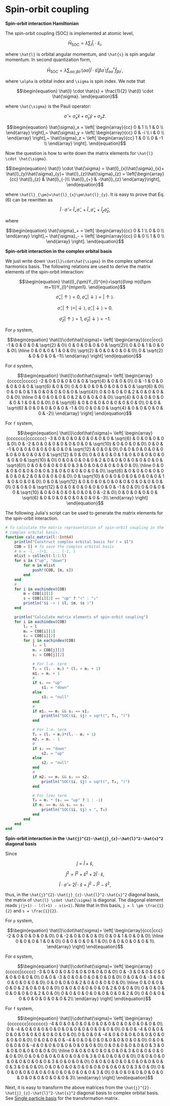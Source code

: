 # Spin-orbit coupling

**Spin-orbit interaction Hamiltonian**

The spin-orbit coupling (SOC) is implemented at atomic level,

```math
\begin{equation}
\hat{H}_{\text{SOC}}=
\lambda\sum_{i}\hat{l}_{i} \cdot \hat{s}_{i},
\end{equation}
```

where ``\hat{l}`` is orbital angular momentum, and ``\hat{s}`` is spin angular momentum. In second quantization form,

```math
\begin{equation}
\hat{H}_{\text{SOC}}=
\lambda\sum_{\alpha\sigma,\beta\sigma^{\prime}}
\left\langle
\alpha\sigma\left| \hat{l} \cdot \hat{s} \right|\beta\sigma^{\prime}
\right\rangle
\hat{f}_{\alpha\sigma}^{\dagger}\hat{f}_{\beta\sigma^{\prime}},
\end{equation}
```

where ``\alpha`` is orbital index and ``\sigma`` is spin index. We note that

```math
\begin{equation}
\hat{l} \cdot \hat{s} =
\frac{1}{2} \hat{l} \cdot \hat{\sigma}.
\end{equation}
```

where ``\hat{\sigma}`` is the Pauli operator:

```math
\begin{equation}
\hat{\sigma} = \hat{\sigma}_x \hat{x} +
               \hat{\sigma}_y \hat{y} +
               {\sigma}_z \hat{z}.
\end{equation}
```

```math
\begin{equation}
\hat{\sigma}_x = \left[
\begin{array}{cc}
0 & 1 \\
1 & 0 \\
\end{array}
\right],~
\hat{\sigma}_y = \left[
\begin{array}{cc}
0 & -i \\
i & 0 \\
\end{array}
\right],~
\hat{\sigma}_z = \left[
\begin{array}{cc}
1 & 0 \\
0 & -1 \\
\end{array}
\right].
\end{equation}
```

Now the question is how to write down the matrix elements for ``\hat{l} \cdot \hat{\sigma}``.

```math
\begin{equation}
\hat{l} \cdot \hat{\sigma} =
\hat{l}_{x}\hat{\sigma}_{x}+
\hat{l}_{y}\hat{\sigma}_{y}+
\hat{l}_{z}\hat{\sigma}_{z}
= \left[\begin{array}{cc}
\hat{l}_{z} & \hat{l}_{-}\\
\hat{l}_{+} & -\hat{l}_{z}
\end{array}\right],
\end{equation}
```

where ``\hat{l}_{\pm}=\hat{l}_{x}\pm\hat{l}_{y}``. It is easy to prove that Eq.(6) can be rewritten as

```math
\begin{equation}
\hat{l} \cdot \hat{\sigma} =
\hat{l}_{+}\hat{\sigma}_{-}+
\hat{l}_{-}\hat{\sigma}_{+}+
\hat{l}_{z}\hat{\sigma}_{z},
\end{equation}
```

where

```math
\begin{equation}
\hat{\sigma}_+ = \left[
\begin{array}{cc}
0 & 1 \\
0 & 0 \\
\end{array}
\right],~
\hat{\sigma}_- = \left[
\begin{array}{cc}
0 & 0 \\
1 & 0 \\
\end{array}
\right].
\end{equation}
```

**Spin-orbit interaction in the complex orbital basis**

We just write down ``\hat{l}\cdot\hat{\sigma}`` in the complex spherical harmonics basis. The following relations are used to derive the matrix elements of the spin-orbit interaction:

```math
\begin{equation}
\hat{l}_{\pm}Y_{l}^{m}=\sqrt{(l\mp m)(l\pm m+1)}Y_{l}^{m\pm1}.
\end{equation}
```

```math
\begin{equation}
\hat{\sigma}_+ |\uparrow\rangle = 0,~
\hat{\sigma}_+ |\downarrow\rangle = |\uparrow\rangle.
\end{equation}
```

```math
\begin{equation}
\hat{\sigma}_- |\uparrow\rangle = |\downarrow\rangle,~
\hat{\sigma}_- |\downarrow\rangle = 0.
\end{equation}
```

```math
\begin{equation}
\hat{\sigma}_z |\uparrow\rangle = 1,~
\hat{\sigma}_z |\downarrow\rangle = -1.
\end{equation}
```

For ``p`` system,
```math
\begin{equation}
\hat{l}\cdot\hat{\sigma}=
\left[
\begin{array}{ccc|ccc}
-1 & 0 & 0 & 0 & \sqrt{2} & 0\\
0 & 0 & 0 & 0 & 0 & \sqrt{2}\\
0 & 0 & 1 & 0 & 0 & 0\\
\hline
0 & 0 & 0 & 1 & 0 & 0\\
\sqrt{2} & 0 & 0 & 0 & 0 & 0\\
0 & \sqrt{2} & 0 & 0 & 0 & -1\\
\end{array}
\right]
\end{equation}
```

For ``d`` system,
```math
\begin{equation}
\hat{l}\cdot\hat{\sigma}=
\left[
\begin{array}{ccccc|ccccc}
-2 & 0 & 0 & 0 & 0 & 0 & \sqrt{4} & 0 & 0 & 0\\
0 & -1 & 0 & 0 & 0 & 0 & 0 & \sqrt{6} & 0 & 0\\
0 & 0 & 0 & 0 & 0 & 0 & 0 & 0 & \sqrt{6} & 0\\
0 & 0 & 0 & 1 & 0 & 0 & 0 & 0 & 0 & \sqrt{4}\\
0 & 0 & 0 & 0 & 2 & 0 & 0 & 0 & 0 & 0\\
\hline
0 & 0 & 0 & 0 & 0 & 2 & 0 & 0 & 0 & 0\\
\sqrt{4} & 0 & 0 & 0 & 0 & 0 & 1 & 0 & 0 & 0\\
0 & \sqrt{6} & 0 & 0 & 0 & 0 & 0 & 0 & 0 & 0\\
0 & 0 & \sqrt{6} & 0 & 0 & 0 & 0 & 0 & -1 & 0\\
0 & 0 & 0 & \sqrt{4} & 0 & 0 & 0 & 0 & 0 & -2\\
\end{array}
\right]
\end{equation}
```

For ``f`` system,
```math
\begin{equation}
\hat{l}\cdot\hat{\sigma}=
\left[
\begin{array}{ccccccc|ccccccc}
-3 & 0 & 0 & 0 & 0 & 0 & 0 & 0 & \sqrt{6} & 0 & 0 & 0 & 0 & 0\\
0 & -2 & 0 & 0 & 0 & 0 & 0 & 0 & 0 & \sqrt{10} & 0 & 0 & 0 & 0\\
0 & 0 & -1 & 0 & 0 & 0 & 0 & 0 & 0 & 0 & \sqrt{12} & 0 & 0 & 0\\
0 & 0 & 0 & 0 & 0 & 0 & 0 & 0 & 0 & 0 & 0 & \sqrt{12} & 0 & 0\\
0 & 0 & 0 & 0 & 1 & 0 & 0 & 0 & 0 & 0 & 0 & 0 & \sqrt{10} & 0\\
0 & 0 & 0 & 0 & 0 & 2 & 0 & 0 & 0 & 0 & 0 & 0 & 0 & \sqrt{6}\\
0 & 0 & 0 & 0 & 0 & 0 & 3 & 0 & 0 & 0 & 0 & 0 & 0 & 0\\
\hline
0 & 0 & 0 & 0 & 0 & 0 & 0 & 3 & 0 & 0 & 0 & 0 & 0 & 0\\
\sqrt{6} & 0 & 0 & 0 & 0 & 0 & 0 & 0 & 2 & 0 & 0 & 0 & 0 & 0\\
0 & \sqrt{10} & 0 & 0 & 0 & 0 & 0 & 0 & 0 & 1 & 0 & 0 & 0 & 0\\
0 & 0 & \sqrt{12} & 0 & 0 & 0 & 0 & 0 & 0 & 0 & 0 & 0 & 0 & 0\\
0 & 0 & 0 & \sqrt{12} & 0 & 0 & 0 & 0 & 0 & 0 & 0 & -1 & 0 & 0\\
0 & 0 & 0 & 0 & \sqrt{10} & 0 & 0 & 0 & 0 & 0 & 0 & 0 & -2 & 0\\
0 & 0 & 0 & 0 & 0 & \sqrt{6} & 0 & 0 & 0 & 0 & 0 & 0 & 0 & -3\\
\end{array}
\right]
\end{equation}
```

The following Julia's script can be used to generate the matrix elements for the spin-orbit interaction.

```julia
# To calculate the matrix representation of spin-orbit coupling in the
# complex orbital basis.
function calc_matrix(l::Int64)
    println("Construct complex orbital basis for 𝑙 = $l")
    COB = [] # To save the complex orbital basis
    # m = -l, -l+1, ..., l-1, l
    mlist = collect(-l:1:l)
    for s in ("up", "down")
        for m in mlist
            push!(COB, [m, s])
        end
    end
    #
    for i in eachindex(COB)
        m = COB[i][1]
        s = COB[i][2] == "up" ? "↑" : "↓"
        println("$i -> | $l, $m, $s ⟩")
    end

    println("Calculate matrix elements of spin-orbit coupling")
    for i in eachindex(COB)
        lᵢ = l
        mᵢ = COB[i][1]
        sᵢ = COB[i][2]
        for j in eachindex(COB)
            lⱼ = l
            mⱼ = COB[j][1]
            sⱼ = COB[j][2]

            # For l₊σ₋ term
            T₁ = (lⱼ - mⱼ) * (lⱼ + mⱼ + 1)
            m1ⱼ = mⱼ + 1
            #
            if sⱼ == "up"
                s1ⱼ = "down"
            else
                s1ⱼ = "null"
            end
            #
            if m1ⱼ == mᵢ && sᵢ == s1ⱼ
                println("SOC($i, $j) = sqrt(", T₁, ")")
            end

            # For l₋σ₊ term
            T₂ = (lⱼ + mⱼ)*(lⱼ - mⱼ + 1)
            m2ⱼ = mⱼ - 1
            #
            if sⱼ == "down"
                s2ⱼ = "up"
            else
                s2ⱼ = "null"
            end
            #
            if m2ⱼ == mᵢ && sᵢ == s2ⱼ
                println("SOC($i, $j) = sqrt(", T₂, ")")
            end

            # For lzσz term
            T₃ = mⱼ * (sⱼ == "up" ? 1 : -1)
            if mⱼ == mᵢ && sᵢ == sⱼ
                println("SOC($i, $j) = ", T₃)
            end
        end
    end
end
```

**Spin-orbit interaction in the ``\hat{j}^{2}-\hat{j}_{z}-\hat{l}^2-\hat{s}^2`` diagonal basis**

Since

```math
\begin{equation}
\hat{j} = \hat{l} + \hat{s},
\end{equation}
```

```math
\hat{j}^2 = \hat{l}^2 + \hat{s}^2 + 2\hat{l} \cdot \hat{s},
```

```math
\hat{l} \cdot \hat{\sigma} = 2 \hat{l} \cdot \hat{s}
                           = \hat{j}^2 - \hat{l}^2 - \hat{s}^2,
```

thus, in the ``\hat{j}^{2}-\hat{j}_{z}-\hat{l}^2-\hat{s}^2`` diagonal basis, the matrix of ``\hat{l} \cdot \hat{\sigma}`` is diagonal. The diagonal element reads ``j(j+1) - l(l+1) - s(s+1)``. Note that in this basis, ``j = l \pm \frac{1}{2}`` and ``s = \frac{1}{2}``.

For ``p`` system,
```math
\begin{equation}
\hat{l}\cdot\hat{\sigma}=
\left[
\begin{array}{ccc|ccc}
-2 & 0 & 0 & 0 & 0 & 0\\
0 & -2 & 0 & 0 & 0 & 0\\
0 & 0 & 1 & 0 & 0 & 0\\
\hline
0 & 0 & 0 & 1 & 0 & 0\\
0 & 0 & 0 & 0 & 1 & 0\\
0 & 0 & 0 & 0 & 0 & 1\\
\end{array}
\right]
\end{equation}
```

For ``d`` system,
```math
\begin{equation}
\hat{l}\cdot\hat{\sigma}=
\left[
\begin{array}{ccccc|ccccc}
-3 & 0 & 0 & 0 & 0 & 0 & 0 & 0 & 0 & 0\\
0 & -3 & 0 & 0 & 0 & 0 & 0 & 0 & 0 & 0\\
0 & 0 & -3 & 0 & 0 & 0 & 0 & 0 & 0 & 0\\
0 & 0 & 0 & -3 & 0 & 0 & 0 & 0 & 0 & 0\\
0 & 0 & 0 & 0 & 2 & 0 & 0 & 0 & 0 & 0\\
\hline
0 & 0 & 0 & 0 & 0 & 2 & 0 & 0 & 0 & 0\\
0 & 0 & 0 & 0 & 0 & 0 & 2 & 0 & 0 & 0\\
0 & 0 & 0 & 0 & 0 & 0 & 0 & 2 & 0 & 0\\
0 & 0 & 0 & 0 & 0 & 0 & 0 & 0 & 2 & 0\\
0 & 0 & 0 & 0 & 0 & 0 & 0 & 0 & 0 & 2\\
\end{array}
\right]
\end{equation}
```

For ``f`` system,
```math
\begin{equation}
\hat{l}\cdot\hat{\sigma}=
\left[
\begin{array}{ccccccc|ccccccc}
-4 & 0 & 0 & 0 & 0 & 0 & 0 & 0 & 0 & 0 & 0 & 0 & 0 & 0\\
0 & -4 & 0 & 0 & 0 & 0 & 0 & 0 & 0 & 0 & 0 & 0 & 0 & 0\\
0 & 0 & -4 & 0 & 0 & 0 & 0 & 0 & 0 & 0 & 0 & 0 & 0 & 0\\
0 & 0 & 0 & -4 & 0 & 0 & 0 & 0 & 0 & 0 & 0 & 0 & 0 & 0\\
0 & 0 & 0 & 0 & -4 & 0 & 0 & 0 & 0 & 0 & 0 & 0 & 0 & 0\\
0 & 0 & 0 & 0 & 0 & -4 & 0 & 0 & 0 & 0 & 0 & 0 & 0 & 0\\
0 & 0 & 0 & 0 & 0 & 0 & 3 & 0 & 0 & 0 & 0 & 0 & 0 & 0\\
\hline
0 & 0 & 0 & 0 & 0 & 0 & 0 & 3 & 0 & 0 & 0 & 0 & 0 & 0\\
0 & 0 & 0 & 0 & 0 & 0 & 0 & 0 & 3 & 0 & 0 & 0 & 0 & 0\\
0 & 0 & 0 & 0 & 0 & 0 & 0 & 0 & 0 & 3 & 0 & 0 & 0 & 0\\
0 & 0 & 0 & 0 & 0 & 0 & 0 & 0 & 0 & 0 & 3 & 0 & 0 & 0\\
0 & 0 & 0 & 0 & 0 & 0 & 0 & 0 & 0 & 0 & 0 & 3 & 0 & 0\\
0 & 0 & 0 & 0 & 0 & 0 & 0 & 0 & 0 & 0 & 0 & 0 & 3 & 0\\
0 & 0 & 0 & 0 & 0 & 0 & 0 & 0 & 0 & 0 & 0 & 0 & 0 & 3\\
\end{array}
\right]
\end{equation}
```

Next, it is easy to transform the above matrices from the ``\hat{j}^{2}-\hat{j}_{z}-\hat{l}^2-\hat{s}^2`` diagonal basis to complex orbital basis. See [Single particle basis](basis.md) for the transformation matrix.
